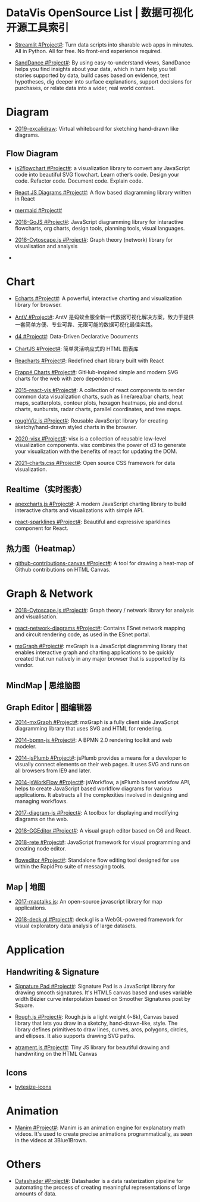 # DataVis OpenSource List | 数据可视化开源工具索引

- [Streamlit #Project#](https://www.streamlit.io/): Turn data scripts into sharable web apps in minutes. All in Python. All for free. No front-end experience required.

- [SandDance #Project#](https://sanddance.js.org/app/): By using easy-to-understand views, SandDance helps you find insights about your data, which in turn help you tell stories supported by data, build cases based on evidence, test hypotheses, dig deeper into surface explanations, support decisions for purchases, or relate data into a wider, real world context.

# Diagram

- [2019-excalidraw](https://excalidraw.com/): Virtual whiteboard for sketching hand-drawn like diagrams.

## Flow Diagram

- [js2flowchart #Project#](https://github.com/Bogdan-Lyashenko/js-code-to-svg-flowchart): a visualization library to convert any JavaScript code into beautiful SVG flowchart. Learn other’s code. Design your code. Refactor code. Document code. Explain code.

- [React JS Diagrams #Project#](https://github.com/woodenconsulting/react-js-diagrams): A flow based diagramming library written in React

- [mermaid #Project#](https://github.com/knsv/mermaid)

- [2018-GoJS #Project#](https://github.com/NorthwoodsSoftware/GoJS): JavaScript diagramming library for interactive flowcharts, org charts, design tools, planning tools, visual languages.

- [2018-Cytoscape.js #Project#](https://github.com/cytoscape/cytoscape.js): Graph theory (network) library for visualisation and analysis
-

# Chart

- [Echarts #Project#](https://echarts.apache.org/zh/index.html): A powerful, interactive charting and visualization library for browser.

- [AntV #Project#](https://antv.alipay.com/zh-cn/index.html): AntV 是蚂蚁金服全新一代数据可视化解决方案，致力于提供一套简单方便、专业可靠、无限可能的数据可视化最佳实践。

- [d4 #Project#](https://github.com/joelburget/d4): Data-Driven Declarative Documents

- [ChartJS #Project#](http://www.chartjs.org/): 简单灵活响应式的 HTML 图表库

- [Reacharts #Project#](http://recharts.org/): Redefined chart library built with React

- [Frappé Charts #Project#](https://github.com/frappe/charts): GitHub-inspired simple and modern SVG charts for the web with zero dependencies.

- [2015-react-vis #Project#](https://github.com/uber/react-vis): A collection of react components to render common data visualization charts, such as line/area/bar charts, heat maps, scatterplots, contour plots, hexagon heatmaps, pie and donut charts, sunbursts, radar charts, parallel coordinates, and tree maps.

- [roughViz.js #Project#](https://github.com/jwilber/roughViz): Reusable JavaScript library for creating sketchy/hand-drawn styled charts in the browser.

- [2020-visx #Project#](https://github.com/airbnb/visx): visx is a collection of reusable low-level visualization components. visx combines the power of d3 to generate your visualization with the benefits of react for updating the DOM.

- [2021-charts.css #Project#](https://github.com/ChartsCSS/charts.css): Open source CSS framework for data visualization.

## Realtime（实时图表）

- [apexcharts.js #Project#](https://github.com/apexcharts/apexcharts.js): A modern JavaScript charting library to build interactive charts and visualizations with simple API.

- [react-sparklines #Project#](https://github.com/borisyankov/react-sparklines): Beautiful and expressive sparklines component for React.

## 热力图（Heatmap）

- [github-contributions-canvas #Project#](https://github.com/sallar/github-contributions-canvas): A tool for drawing a heat-map of Github contributions on HTML Canvas.

# Graph & Network

- [2018-Cytoscape.js #Project#](http://js.cytoscape.org/): Graph theory / network library for analysis and visualisation.

- [react-network-diagrams #Project#](https://github.com/esnet/react-network-diagrams): Contains ESnet network mapping and circuit rendering code, as used in the ESnet portal.

- [mxGraph #Project#](https://jgraph.github.io/mxgraph/): mxGraph is a JavaScript diagramming library that enables interactive graph and charting applications to be quickly created that run natively in any major browser that is supported by its vendor.

## MindMap | 思维脑图

## Graph Editor | 图编辑器

- [2014-mxGraph #Project#](https://github.com/jgraph/mxgraph): mxGraph is a fully client side JavaScript diagramming library that uses SVG and HTML for rendering.

- [2014-bpmn-js #Project#](https://github.com/bpmn-io/bpmn-js): A BPMN 2.0 rendering toolkit and web modeler.

- [2014-jsPlumb #Project#](https://github.com/sporritt/jsPlumb): jsPlumb provides a means for a developer to visually connect elements on their web pages. It uses SVG and runs on all browsers from IE9 and later.

- [2014-jsWorkFlow #Project#](https://github.com/hemantsshetty/jsWorkflow): jsWorkflow, a jsPlumb based workfow API, helps to create JavaScript based workflow diagrams for various applications. It abstracts all the complexities involved in designing and managing workflows.

- [2017-diagram-js #Project#](https://github.com/bpmn-io/diagram-js): A toolbox for displaying and modifying diagrams on the web.

- [2018-GGEditor #Project#](http://ggeditor.com/): A visual graph editor based on G6 and React.

- [2018-rete #Project#](https://github.com/retejs/rete): JavaScript framework for visual programming and creating node editor.

- [floweditor #Project#](https://github.com/nyaruka/floweditor): Standalone flow editing tool designed for use within the RapidPro suite of messaging tools.

## Map | 地图

- [2017-maptalks.js](https://github.com/maptalks/maptalks.js): An open-source javascript library for map applications.

- [2018-deck.gl #Project#](http://deck.gl/#/): deck.gl is a WebGL-powered framework for visual exploratory data analysis of large datasets.

# Application

## Handwriting & Signature

- [Signature Pad #Project#](https://github.com/szimek/signature_pad): Signature Pad is a JavaScript library for drawing smooth signatures. It's HTML5 canvas based and uses variable width Bézier curve interpolation based on Smoother Signatures post by Square.

- [Rough.js #Project#](http://roughjs.com/): Rough.js is a light weight (~8k), Canvas based library that lets you draw in a sketchy, hand-drawn-like, style. The library defines primitives to draw lines, curves, arcs, polygons, circles, and ellipses. It also supports drawing SVG paths.

- [atrament.js #Project#](https://github.com/jakubfiala/atrament.js): Tiny JS library for beautiful drawing and handwriting on the HTML Canvas

## Icons

- [bytesize-icons](https://github.com/danklammer/bytesize-icons)

# Animation

- [Manim #Project#](https://github.com/3b1b/manim): Manim is an animation engine for explanatory math videos. It's used to create precise animations programmatically, as seen in the videos at 3Blue1Brown.

# Others

- [Datashader #Project#](https://github.com/pyviz/datashader): Datashader is a data rasterization pipeline for automating the process of creating meaningful representations of large amounts of data.
